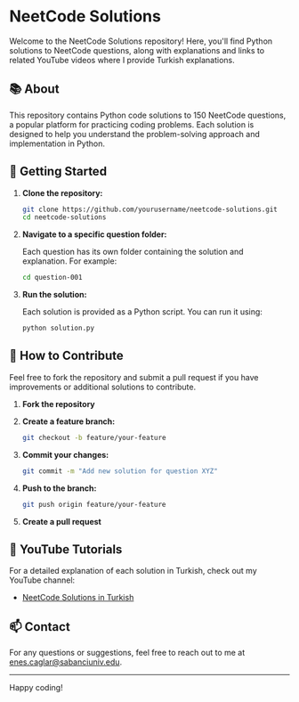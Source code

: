 # NeetCode Solutions

Welcome to the NeetCode Solutions repository! Here, you'll find Python solutions to NeetCode questions, along with explanations and links to related YouTube videos where I provide Turkish explanations.

## 📚 About

This repository contains Python code solutions to 150 NeetCode questions, a popular platform for practicing coding problems. Each solution is designed to help you understand the problem-solving approach and implementation in Python. 

## 🚀 Getting Started

1. **Clone the repository:**

    ```bash
    git clone https://github.com/yourusername/neetcode-solutions.git
    cd neetcode-solutions
    ```

2. **Navigate to a specific question folder:**

    Each question has its own folder containing the solution and explanation. For example:

    ```bash
    cd question-001
    ```

3. **Run the solution:**

    Each solution is provided as a Python script. You can run it using:

    ```bash
    python solution.py
    ```

## 📝 How to Contribute

Feel free to fork the repository and submit a pull request if you have improvements or additional solutions to contribute.

1. **Fork the repository**
2. **Create a feature branch:**

    ```bash
    git checkout -b feature/your-feature
    ```

3. **Commit your changes:**

    ```bash
    git commit -m "Add new solution for question XYZ"
    ```

4. **Push to the branch:**

    ```bash
    git push origin feature/your-feature
    ```

5. **Create a pull request**

## 🎥 YouTube Tutorials

For a detailed explanation of each solution in Turkish, check out my YouTube channel:

- [NeetCode Solutions in Turkish](https://www.youtube.com/@EnesCaglar1)

## 📫 Contact

For any questions or suggestions, feel free to reach out to me at [enes.caglar@sabanciuniv.edu](mailto:enes.caglar@sabanciuniv.edu).

---

Happy coding!
